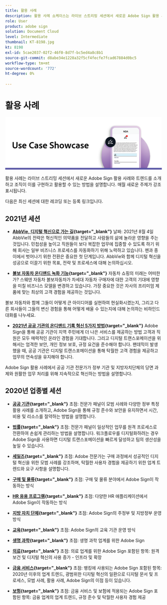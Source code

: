 ```yaml
---
title: 활용 사례
description: 활용 사례 쇼케이스는 라이브 스트리밍 세션에서 새로운 Adobe Sign 활용 사례, 트렌드를 소개하고 조직이 이를 구현하고 활용할 수 있는 방법을 설명합니다
role: User
product: adobe sign
solution: Document Cloud
level: Intermediate
thumbnail: KT-8198.jpg
kt: 8198
exl-id: 5cae2037-02f2-46f0-8d7f-bc5ed4a8c8b1
source-git-commit: d8abe34e1228a32f5cf4fecfe7fcad67884d0bc5
workflow-type: tm+mt
source-wordcount: '772'
ht-degree: 0%

---
```


# 활용 사례

![사용 사례 배너](../assets/UCSC_Rebrand.png)

활용 사례는 라이브 스트리밍 세션에서 새로운 Adobe Sign 활용 사례와 트렌드를 소개하고 조직이 이를 구현하고 활용할 수 있는 방법을 설명합니다. 매월 새로운 주제가 강조 표시됩니다.

다음은 최신 세션에 대한 레코딩 또는 등록 링크입니다.

## 2021년 세션

* **[AbbVie, 디지털 혁신으로 가는 길](https://use-case-showcase-with-abbvie.joinus.adobeevents.com/){target=&quot;_blank&quot;}**
날짜: 2021년 8월 4일 AbbVie의 전략은 혁신적인 의약품을 전달하고 사람들의 삶에 놀라운 영향을 주는 것입니다. 민첩성을 높이고 직원들이 보다 복잡한 업무에 집중할 수 있도록 하기 위해 회사는 일부 비즈니스 프로세스를 자동화하기 위해 노력하고 있습니다. 펜과 종이에서 벗어나기 위한 전환은 중요한 첫 단계입니다. AbbVie와 함께 디지털 혁신을 성공으로 이끌기 위한 목표, 전략 및 프로세스에 대해 논의하십시오.

* **[볼보 자동차 온디맨드 녹화 기능](https://gateway.on24.com/wcc/eh/2172296/lp/2963219/adobe-sign-use-case-showcase%3A-featuring-volvo-cars/){target=&quot;_blank&quot;}**
자동차 쇼핑의 미래는 어떠한가? 스웨덴 자동차 볼보자동차가 차세대 자동차 구매자에 대한 고객의 기대에 영향을 미칠 비즈니스 모델을 변경하고 있습니다. 가장 중요한 것은 자사의 프리미엄 제품에 맞는 최상의 고객 경험을 제공하는 것입니다.

볼보 자동차와 함께 그들이 어떻게 큰 아이디어를 실현하여 현실화시켰는지, 그리고 다른 회사들이 그들의 변신 경험을 통해 어떻게 배울 수 있는지에 대해 논의하는 비하인드 대화를 나누세요.

* **[2021년 공공 기관의 온디맨드 기록 혁신 5가지 방법](https://gateway.on24.com/wcc/eh/2172296/lp/2790280/5-ways-government-agencies-will-transform-in-2021-/){target=&quot;_blank&quot;}**
Adobe Sign을 통해 공공 기관이 지역 주민에게 더 나은 서비스를 제공하는 방법 고객과 직원은 모두 매력적인 온라인 경험을 기대합니다. 그리고 디지털 트랜스포메이션을 위해서는 엄격한 보안, 개인 정보 보호, 규정 요건을 준수해야 합니다. 팬데믹이 발생했을 때, 공공 기관은 디지털 트랜스포메이션을 통해 탁월한 고객 경험을 제공하고 업무의 연속성을 유지해야 합니다.

Adobe Sign 활용 사례에서 공공 기관 전문가가 정부 기관 및 지방자치단체의 당면 과제와 원활한 업무 처리를 위해 지속적으로 혁신하는 방법을 설명합니다.

## 2020년 업종별 세션

* **[공공 기관](https://event.on24.com/wcc/r/2790280/7FFF27458A6834FDF8C73C5149637590?partnerref=EXL){target=&quot;_blank&quot;}**
초점: 전문가 패널이 모범 사례와 다양한 정부 특정 활용 사례를 소개하고, Adobe Sign을 통해 규정 준수와 보안을 유지하면서 시간, 비용 및 리소스를 절약하는 방법을 설명합니다.

* **[법률](https://event.on24.com/wcc/r/2634329/292CA0B317E56600A114508CC55376BF?partnerref=EXL){target=&quot;_blank&quot;}**
초점: 전문가 패널이 일상적인 업무를 원격 프로세스로 전환하여 손쉽게 관리하는 방법을 설명합니다. 워크플로우를 디지털화하려는 경우 Adobe Sign을 사용하면 디지털 트랜스포메이션을 빠르게 달성하고 팀의 생산성을 높일 수 있습니다.

* **[세일즈](https://acrobat.adobe.com/us/en/business/webinars/adobe-sign-use-case-showcase-sales.html){target=&quot;_blank&quot;}**
초점: Adobe 전문가는 구매 과정에서 성공적인 디지털 혁신을 위한 모범 사례를 강조하며, 탁월한 사용자 경험을 제공하기 위한 업계 트렌드와 요구 사항을 설명합니다.

* **[구매 및 물류](https://event.on24.com/wcc/r/2514418/278FB6F16C198E2B866CF487AF9514F6){target=&quot;_blank&quot;}**
초점: 구매 및 물류 분야에서 Adobe Sign이 작동하는 방식

* **[HR 응용 프로그램](https://event.on24.com/wcc/r/2351937/D9E34A102F309DFCAF0D07D5192BD66D){target=&quot;_blank&quot;}**
초점: 다양한 HR 애플리케이션에서 Adobe Sign이 작동하는 방식

* **[지방 자치 단체](https://event.on24.com/wcc/r/2351937/D9E34A102F309DFCAF0D07D5192BD66D){target=&quot;_blank&quot;}**
초점: Adobe Sign의 주정부 및 지방정부 운영 방식

* **[교육](https://event.on24.com/wcc/r/2241711/762243D5EE65DAC44D3AE7BCCD3388A7){target=&quot;_blank&quot;}**
초점: Adobe Sign의 교육 기관 운영 방식

* **[생명 과학](https://event.on24.com/wcc/r/2204781/2C266134D08DDE48E17C77746F192AA6){target=&quot;_blank&quot;}**
초점: 생명 과학 업계를 위한 Adobe Sign

* **[의료](https://event.on24.com/wcc/r/2202626/1D60C42BD396AE273CB09CF53F1051BE){target=&quot;_blank&quot;}**
초점: 의료 업계를 위한 Adobe Sign 포함된 항목: 원격 보건 및 디지털 혁신의 사용 증가 - 인프라 및 확장

* **[금융 서비스](https://event.on24.com/wcc/r/2177152/40A4315A5D32F21AFB5EB03E25C15992){target=&quot;_blank&quot;}**
초점: 뱅킹에 사용되는 Adobe Sign 포함된 항목: 2020년 이후의 업계 트렌드, 광범위한 디지털 혁신의 일환으로 디지털 문서 및 프로세스, 모범 사례, 활용 사례, Adobe Sign의 이점 등이 있습니다.

* **[보험](https://event.on24.com/wcc/r/2162717/1449ED610AD3B545004079728D9AE0F6){target=&quot;_blank&quot;}**
초점: 금융 서비스 및 보험에 적용되는 Adobe Sign 포함된 항목: 금융 업계의 업계 트렌드, 규정 준수 및 탁월한 사용자 경험 제공
